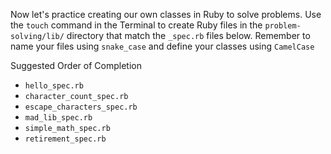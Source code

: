 Now let's practice creating our own classes in Ruby to solve problems.
Use the `touch` command in the Terminal to create Ruby files in the
`problem-solving/lib/` directory that match the `_spec.rb` files below. Remember
to name your files using `snake_case` and define your classes using `CamelCase`

Suggested Order of Completion

* `hello_spec.rb`
* `character_count_spec.rb`
* `escape_characters_spec.rb`
* `mad_lib_spec.rb`
* `simple_math_spec.rb`
* `retirement_spec.rb`
